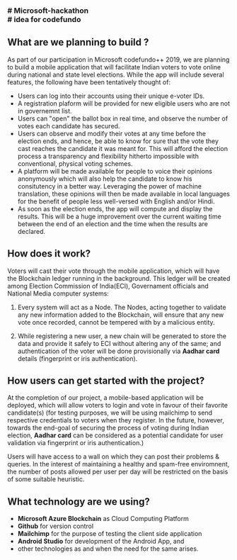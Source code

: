 <h3># Microsoft-hackathon <br>
# idea for codefundo</h3>

<h2>What are we planning to build ?</h2>
<p>
As part of our participation in Microsoft codefundo++ 2019, we are planning to build a mobile application that will facilitate Indian voters to vote online during national and state level elections. While the app will include several features, the following have been tentatively thought of:
  
  <ul>
    <li> Users can log into their accounts using their unique e-voter IDs.
    <li> A registration plaform will be provided for new eligible users who are not in governemnt list.
    <li> Users can "open" the ballot box in real time, and observe the number of votes each candidate has secured.
    <li> Users can observe and modify their votes at any time before the election ends, and hence, be able to know for sure that the vote they cast reaches the candidate it was meant for. This will afford the election process a transparency and flexibility hitherto impossible with conventional, physical voting schemes. 
    <li> A platform will be made available for people to voice their opinions anonymously which will also help the candidate to know his consitutency in a better way. Leveraging the power of machine translation, these opinions will then be made available in local languages for the benefit of people less well-versed with English and/or Hindi.
    <li> As soon as the election ends, the app will compute and display the results. This will be a huge improvement over the current waiting time between the end of an election and the time when the results are declared.
      
  </ul>
  
</p>


<h2>How does it work?</h2>
<p>
Voters will cast their vote through the mobile application, which will have the Blockchain ledger running in the background. This ledger will be created among Election Commission of India(ECI), Governament officials and  National Media  computer systems:
</p>
  <ol>
  <li> 
    <p>
      Every system will act as a Node. The Nodes, acting together to validate any new information added to the Blockchain, will ensure that any new vote once recorded, cannot be tempered with by a malicious entity. 
    </p>
  </li>
   <li><p>While registering a new user, a new chain will be generated to store the data and provide it safely to ECI without altering any of the same; and authentication of the voter will be done provisionally via <strong>Aadhar card</strong> details (fingerprint or iris authentication).</p>  
    
  </ol>



<h2>How users can get started with the project?</h2>
<p>
  At the completion of our project, a mobile-based application will be deployed, which will allow voters to login and vote in favour of their favorite candidate(s) (for testing purposes, we will be using mailchimp to send respective credentials to voters when they register. In the future, however, towards the end-goal of securing the process of voting during Indian election, <strong>Aadhar card</strong> can be considered as a potential candidate for user validation via fingerprint or iris authentication.)
</p>
<p>
  Users will have access to a wall on which they can post their problems & queries. In the interest of maintaining a healthy and spam-free enviromnent, the number of posts allowed per user per day will be restricted on the basis of some suitable heuristic. 
 </p>
 
  
<h2>What technology are we using?</h2>
<p>
  <ul>
    <li><strong>Microsoft Azure Blockchain</strong> as Cloud Computing Platform</li> 
    <li><strong>Github</strong> for version control</li> 
    <li><strong>Mailchimp</strong> for the purpose of testing the client side application</li>
    <li><strong>Android Studio</strong> for development of the Android App, and</li>
    <li>other technologies as and when the need for the same arises.
     
  </ul>
  

</p>
